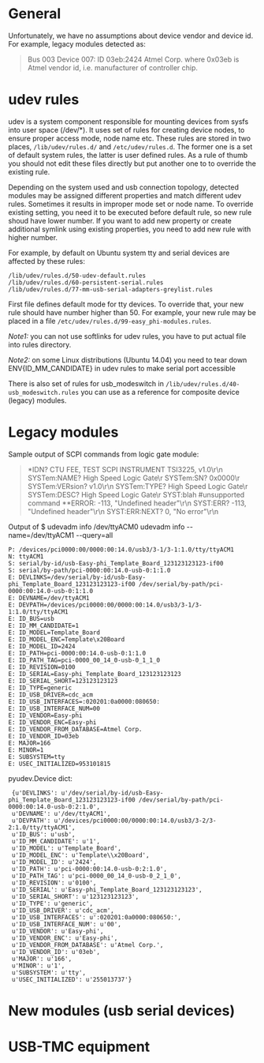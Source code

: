 
General
===

Unfortunately, we have no assumptions about device vendor and device id. For example, legacy modules detected as:
> Bus 003 Device 007: ID 03eb:2424 Atmel Corp.
where 0x03eb is Atmel vendor id, i.e. manufacturer of controller chip.


udev rules
=====

udev is a system component responsible for mounting devices from sysfs into user space (/dev/*). It uses set of rules
for creating device nodes, to ensure proper access mode, node name etc. These rules are stored in two places,
`/lib/udev/rules.d/` and `/etc/udev/rules.d`. The former one is a set of default system rules, the latter is user
defined rules. As a rule of thumb you should not edit these files directly but put another one to to override the
existing rule.

Depending on the system used and usb connection topology, detected modules may be assigned different properties and
match different udev rules. Sometimes it results in improper mode set or node name. To override existing setting, you
need it to be executed before default rule, so new rule shoud have lower number. If you want to add new property or
create additional symlink using existing properties, you need to add new rule with higher number.

For example, by default on Ubuntu system tty and serial devices are affected by these rules:

    /lib/udev/rules.d/50-udev-default.rules
    /lib/udev/rules.d/60-persistent-serial.rules
    /lib/udev/rules.d/77-mm-usb-serial-adapters-greylist.rules

First file defines default mode for tty devices. To override that, your new rule should have number higher than 50.
For example, your new rule may be placed in a file `/etc/udev/rules.d/99-easy_phi-modules.rules`.

*Note1:* you can not use softlinks for udev rules, you have to put actual file into rules directory.

*Note2:* on some Linux distributions (Ubuntu 14.04) you need to tear down ENV{ID_MM_CANDIDATE} in udev rules to make
serial port accessible

There is also set of rules for usb_modeswitch in `/lib/udev/rules.d/40-usb_modeswitch.rules` you can use as a reference
for composite device (legacy) modules.


Legacy modules
====

Sample output of SCPI commands from logic gate module:
> *IDN?
    CTU FEE, TEST SCPI INSTRUMENT TSI3225, v1.0\r\n
> SYSTem:NAME?
    High Speed Logic Gate\r
> SYSTem:SN?
    0x0000\r
> SYSTem:VERsion?
    v1.0\r\n
> SYSTem:TYPE?
    High Speed Logic Gate\r
> SYSTem:DESC?
    High Speed Logic Gate\r
> SYST:blah #unsupported command
    **ERROR: -113, "Undefined header"\r\n
> SYST:ERR?
    -113, "Undefined header"\r\n
> SYST:ERR:NEXT?
    0, "No error"\r\n

Output of $ udevadm info /dev/ttyACM0
udevadm info --name=/dev/ttyACM1 --query=all

    P: /devices/pci0000:00/0000:00:14.0/usb3/3-1/3-1:1.0/tty/ttyACM1
    N: ttyACM1
    S: serial/by-id/usb-Easy-phi_Template_Board_123123123123-if00
    S: serial/by-path/pci-0000:00:14.0-usb-0:1:1.0
    E: DEVLINKS=/dev/serial/by-id/usb-Easy-phi_Template_Board_123123123123-if00 /dev/serial/by-path/pci-0000:00:14.0-usb-0:1:1.0
    E: DEVNAME=/dev/ttyACM1
    E: DEVPATH=/devices/pci0000:00/0000:00:14.0/usb3/3-1/3-1:1.0/tty/ttyACM1
    E: ID_BUS=usb
    E: ID_MM_CANDIDATE=1
    E: ID_MODEL=Template_Board
    E: ID_MODEL_ENC=Template\x20Board
    E: ID_MODEL_ID=2424
    E: ID_PATH=pci-0000:00:14.0-usb-0:1:1.0
    E: ID_PATH_TAG=pci-0000_00_14_0-usb-0_1_1_0
    E: ID_REVISION=0100
    E: ID_SERIAL=Easy-phi_Template_Board_123123123123
    E: ID_SERIAL_SHORT=123123123123
    E: ID_TYPE=generic
    E: ID_USB_DRIVER=cdc_acm
    E: ID_USB_INTERFACES=:020201:0a0000:080650:
    E: ID_USB_INTERFACE_NUM=00
    E: ID_VENDOR=Easy-phi
    E: ID_VENDOR_ENC=Easy-phi
    E: ID_VENDOR_FROM_DATABASE=Atmel Corp.
    E: ID_VENDOR_ID=03eb
    E: MAJOR=166
    E: MINOR=1
    E: SUBSYSTEM=tty
    E: USEC_INITIALIZED=953101815

pyudev.Device dict:

     {u'DEVLINKS': u'/dev/serial/by-id/usb-Easy-phi_Template_Board_123123123123-if00 /dev/serial/by-path/pci-0000:00:14.0-usb-0:2:1.0',
     u'DEVNAME': u'/dev/ttyACM1',
     u'DEVPATH': u'/devices/pci0000:00/0000:00:14.0/usb3/3-2/3-2:1.0/tty/ttyACM1',
     u'ID_BUS': u'usb',
     u'ID_MM_CANDIDATE': u'1',
     u'ID_MODEL': u'Template_Board',
     u'ID_MODEL_ENC': u'Template\\x20Board',
     u'ID_MODEL_ID': u'2424',
     u'ID_PATH': u'pci-0000:00:14.0-usb-0:2:1.0',
     u'ID_PATH_TAG': u'pci-0000_00_14_0-usb-0_2_1_0',
     u'ID_REVISION': u'0100',
     u'ID_SERIAL': u'Easy-phi_Template_Board_123123123123',
     u'ID_SERIAL_SHORT': u'123123123123',
     u'ID_TYPE': u'generic',
     u'ID_USB_DRIVER': u'cdc_acm',
     u'ID_USB_INTERFACES': u':020201:0a0000:080650:',
     u'ID_USB_INTERFACE_NUM': u'00',
     u'ID_VENDOR': u'Easy-phi',
     u'ID_VENDOR_ENC': u'Easy-phi',
     u'ID_VENDOR_FROM_DATABASE': u'Atmel Corp.',
     u'ID_VENDOR_ID': u'03eb',
     u'MAJOR': u'166',
     u'MINOR': u'1',
     u'SUBSYSTEM': u'tty',
     u'USEC_INITIALIZED': u'255013737'}

New modules (usb serial devices)
=====


USB-TMC equipment
=====